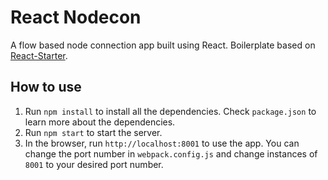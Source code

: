 # React Nodecon

A flow based node connection app built using React.
Boilerplate based on [React-Starter](https://github.com/pratishshr/react-starter).

## How to use
1. Run `npm install` to install all the dependencies. Check `package.json` to learn more about the dependencies.
2. Run `npm start` to start the server.
3. In the browser, run `http://localhost:8001` to use the app. You can change the port number in `webpack.config.js` and change instances of `8001` to your desired port number.
